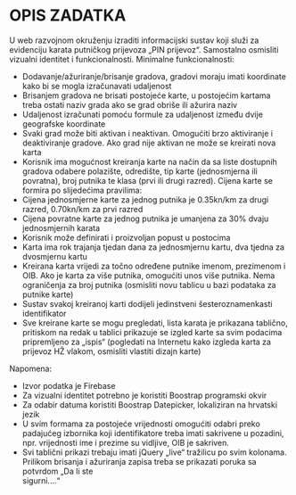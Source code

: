 # OPIS ZADATKA

U web razvojnom okruženju izraditi informacijski sustav koji služi za evidenciju karata putničkog
prijevoza „PIN prijevoz“. Samostalno osmisliti vizualni identitet i funkcionalnosti.
Minimalne funkcionalnosti:

  - Dodavanje/ažuriranje/brisanje gradova, gradovi moraju imati koordinate kako bi se
    mogla izračunavati udaljenost
  - Brisanjem gradova ne brisati postojeće karte, u postojećim kartama treba ostati naziv
    grada ako se grad obriše ili ažurira naziv
  - Udaljenost izračunati pomoću formule za udaljenost između dvije geografske koordinate
  - Svaki grad može biti aktivan i neaktivan. Omogućiti brzo aktiviranje i deaktiviranje
    gradove. Ako grad nije aktivan ne može se kreirati nova karta
  - Korisnik ima mogućnost kreiranja karte na način da sa liste dostupnih gradova odabere
    polazište, odredište, tip karte (jednosmjerna ili povratna), broj putnika te klasa (prvi ili
    drugi razred). Cijena karte se formira po slijedećima pravilima:
  - Cijena jednosmjerne karte za jednog putnika je 0.35kn/km za drugi razred,
    0.70kn/km za prvi razred
  - Cijena povratne karte za jednog putnika je umanjena za 30% dvaju
    jednosmjernih karata
  - Korisnik može definirati i proizvoljan popust u postocima
  - Karta ima rok trajanja tjedan dana za jednosmjernu kartu, dva tjedna za
    dvosmjernu kartu
  - Kreirana karta vrijedi za točno određene putnike imenom, prezimenom i OIB. Ako je karta
    za više putnika, omogućiti unos više putnika. Nema ograničenja za broj putnika (osmisliti
    novu tablicu u bazi podataka za putnike karte)
  - Sustav svakoj kreiranoj karti dodijeli jedinstveni šesteroznamenkasti identifikator
  - Sve kreirane karte se mogu pregledati, lista karata je prikazana tablično, pritiskom na
    redak u tablici prikazuje se izgled karte sa svim podacima pripremljeno za „ispis“
    (pogledati na Internetu kako izgleda karta za prijevoz HŽ vlakom, osmisliti vlastiti dizajn
    karte)
    
Napomena:

  - Izvor podatka je Firebase
  - Za vizualni identitet potrebno je koristiti Boostrap programski okvir
  - Za odabir datuma koristiti Boostrap Datepicker, lokaliziran na hrvatski jezik
  - U svim formama za postojeće vrijednosti omogućiti odabri preko padajućeg izbornika
    koji identifikatore treba imati sakrivene u pozadini, npr. vrijednosti ime i prezime su
    vidljive, OIB je sakriven.
  - Svi tablični prikazi trebaju imati jQuery „live“ tražilicu po svim kolonama.
    Prilikom brisanja i ažuriranja zapisa treba se prikazati poruka sa potvrdom „Da li ste  
    sigurni....“
